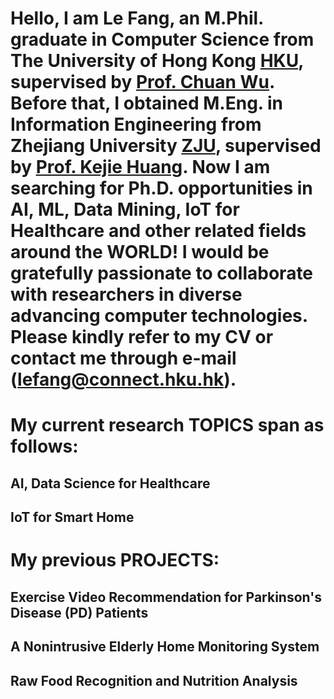 # Hello, I am Le Fang, an M.Phil. graduate in Computer Science from The University of Hong Kong [HKU](https://www.hku.hk/), supervised by [Prof. Chuan Wu](https://i.cs.hku.hk/~cwu/index.html). Before that, I obtained M.Eng. in Information Engineering from Zhejiang University [ZJU](https://www.zju.edu.cn/english/), supervised by [Prof. Kejie Huang](https://person.zju.edu.cn/en/huangkejie). Now I am searching for Ph.D. opportunities in  AI, ML, Data Mining, IoT for Healthcare and other related fields around the WORLD! I would be gratefully passionate to collaborate with researchers in diverse advancing computer technologies. Please kindly refer to my CV  or contact me through e-mail (lefang@connect.hku.hk).

# My current research TOPICS span as follows:
## AI, Data Science for Healthcare
## IoT for Smart Home

# My previous PROJECTS:
## Exercise Video Recommendation for Parkinson's Disease (PD) Patients
## A Nonintrusive Elderly Home Monitoring System
## Raw Food Recognition and Nutrition Analysis
